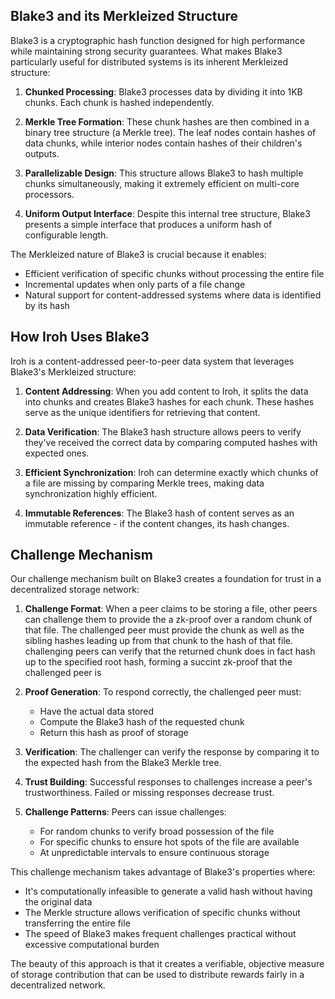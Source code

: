 ## Blake3 and its Merkleized Structure

Blake3 is a cryptographic hash function designed for high performance while maintaining strong security guarantees. What makes Blake3 particularly useful for distributed systems is its inherent Merkleized structure:

1. **Chunked Processing**: Blake3 processes data by dividing it into 1KB chunks. Each chunk is hashed independently.

2. **Merkle Tree Formation**: These chunk hashes are then combined in a binary tree structure (a Merkle tree). The leaf nodes contain hashes of data chunks, while interior nodes contain hashes of their children's outputs.

3. **Parallelizable Design**: This structure allows Blake3 to hash multiple chunks simultaneously, making it extremely efficient on multi-core processors.

4. **Uniform Output Interface**: Despite this internal tree structure, Blake3 presents a simple interface that produces a uniform hash of configurable length.

The Merkleized nature of Blake3 is crucial because it enables:
- Efficient verification of specific chunks without processing the entire file
- Incremental updates when only parts of a file change
- Natural support for content-addressed systems where data is identified by its hash

## How Iroh Uses Blake3

Iroh is a content-addressed peer-to-peer data system that leverages Blake3's Merkleized structure:

1. **Content Addressing**: When you add content to Iroh, it splits the data into chunks and creates Blake3 hashes for each chunk. These hashes serve as the unique identifiers for retrieving that content.

2. **Data Verification**: The Blake3 hash structure allows peers to verify they've received the correct data by comparing computed hashes with expected ones.

3. **Efficient Synchronization**: Iroh can determine exactly which chunks of a file are missing by comparing Merkle trees, making data synchronization highly efficient.

4. **Immutable References**: The Blake3 hash of content serves as an immutable reference - if the content changes, its hash changes.

## Challenge Mechanism

Our challenge mechanism built on Blake3 creates a foundation for trust in a decentralized storage network:

1. **Challenge Format**: When a peer claims to be storing a file, other peers can challenge them to provide the a zk-proof over a random chunk of that file. The challenged peer must provide the chunk as well as the sibling hashes leading up from that chunk to the hash of that file. challenging peers can verify that the returned chunk does in fact hash up to the specified root hash, forming a succint zk-proof that the challenged peer is

2. **Proof Generation**: To respond correctly, the challenged peer must:
   - Have the actual data stored
   - Compute the Blake3 hash of the requested chunk
   - Return this hash as proof of storage

3. **Verification**: The challenger can verify the response by comparing it to the expected hash from the Blake3 Merkle tree.

4. **Trust Building**: Successful responses to challenges increase a peer's trustworthiness. Failed or missing responses decrease trust.

5. **Challenge Patterns**: Peers can issue challenges:
   - For random chunks to verify broad possession of the file
   - For specific chunks to ensure hot spots of the file are available
   - At unpredictable intervals to ensure continuous storage

This challenge mechanism takes advantage of Blake3's properties where:
- It's computationally infeasible to generate a valid hash without having the original data
- The Merkle structure allows verification of specific chunks without transferring the entire file
- The speed of Blake3 makes frequent challenges practical without excessive computational burden

The beauty of this approach is that it creates a verifiable, objective measure of storage contribution that can be used to distribute rewards fairly in a decentralized network.
